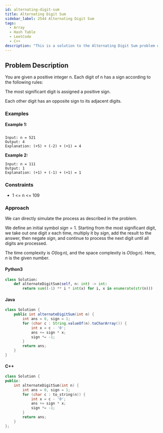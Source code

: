 ```yaml
---
id: alternating-digit-sum
title: Alternating Digit Sum
sidebar_label: 2544 Alternating Digit Sum
tags:
  - Array
  - Hash Table
  - LeetCode
  - C++
description: "This is a solution to the Alternating Digit Sum problem on LeetCode."
---
```


## Problem Description

You are given a positive integer n. Each digit of n has a sign according to the following rules:

The most significant digit is assigned a positive sign.

Each other digit has an opposite sign to its adjacent digits.

### Examples

**Example 1:**

```

Input: n = 521
Output: 4
Explanation: (+5) + (-2) + (+1) = 4

```

**Example 2:**

```
Input: n = 111
Output: 1
Explanation: (+1) + (-1) + (+1) = 1

```


### Constraints

- 1 <= n <= 109
 

### Approach 

We can directly simulate the process as described in the problem.

We define an initial symbol $sign=1$. Starting from the most significant digit, we take out one digit $x$ each time, multiply it by $sign$, add the result to the answer, then negate $sign$, and continue to process the next digit until all digits are processed.

The time complexity is $O(\log n)$, and the space complexity is $O(\log n)$. Here, $n$ is the given number.

#### Python3

```python
class Solution:
    def alternateDigitSum(self, n: int) -> int:
        return sum((-1) ** i * int(x) for i, x in enumerate(str(n)))
```

#### Java

```java
class Solution {
    public int alternateDigitSum(int n) {
        int ans = 0, sign = 1;
        for (char c : String.valueOf(n).toCharArray()) {
            int x = c - '0';
            ans += sign * x;
            sign *= -1;
        }
        return ans;
    }
}
```

#### C++

```cpp
class Solution {
public:
    int alternateDigitSum(int n) {
        int ans = 0, sign = 1;
        for (char c : to_string(n)) {
            int x = c - '0';
            ans += sign * x;
            sign *= -1;
        }
        return ans;
    }
};
```
